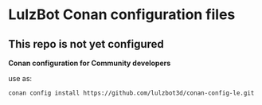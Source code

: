 # LulzBot Conan configuration files

## This repo is not yet configured

**Conan configuration for Community developers**

use as:
```
conan config install https://github.com/lulzbot3d/conan-config-le.git
```


